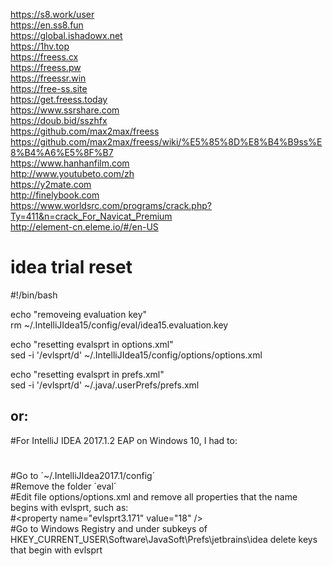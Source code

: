 https://s8.work/user \
https://en.ss8.fun \
https://global.ishadowx.net \
https://1hv.top \
https://freess.cx \
https://freess.pw \
https://freessr.win \
https://free-ss.site \
https://get.freess.today \
https://www.ssrshare.com \
https://doub.bid/sszhfx \
https://github.com/max2max/freess \
https://github.com/max2max/freess/wiki/%E5%85%8D%E8%B4%B9ss%E8%B4%A6%E5%8F%B7 \
https://www.hanhanfilm.com \
http://www.youtubeto.com/zh \
https://y2mate.com \
http://finelybook.com \
https://www.worldsrc.com/programs/crack.php?Ty=411&n=crack_For_Navicat_Premium \
http://element-cn.eleme.io/#/en-US


# idea trial reset
#!/bin/bash

echo "removeing evaluation key" \
rm ~/.IntelliJIdea15/config/eval/idea15.evaluation.key

echo "resetting evalsprt in options.xml" \
sed -i '/evlsprt/d' ~/.IntelliJIdea15/config/options/options.xml

echo "resetting evalsprt in prefs.xml" \
sed -i '/evlsprt/d' ~/.java/.userPrefs/prefs.xml


## or:
#For IntelliJ IDEA 2017.1.2 EAP on Windows 10, I had to:
#
#Go to ´~/.IntelliJIdea2017.1/config´ \
#Remove the folder ´eval´ \
#Edit file options/options.xml and remove all properties that the name begins with evlsprt, such as: \
#\<property name="evlsprt3.171" value="18" \/\> \
#Go to Windows Registry and under subkeys of HKEY_CURRENT_USER\Software\JavaSoft\Prefs\jetbrains\idea delete keys that begin with evlsprt
